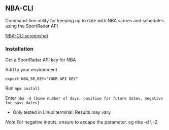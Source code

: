 ## NBA-CLI

Command-line utility for keeping up to date with NBA scores and schedules using the SportRadar API

[NBA-CLI screenshot](./nba-cli.PNG)

### Installation

Get a SportRadar API key for NBA


Add to your environment

`export NBA_SR_KEY="YOUR API KEY"`


Run `npm install`


Enter `nba -d [Some number of days; positive for future dates, negative for past dates]`


* Only tested in Linux terminal. Results may vary

_Note_ 
For negative inputs, ensure to escape the parameter. eg nba -d \ -2
